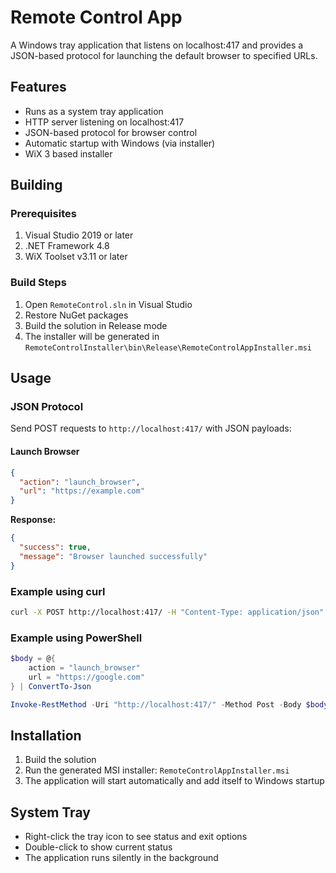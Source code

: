 # Remote Control App

A Windows tray application that listens on localhost:417 and provides a JSON-based protocol for launching the default browser to specified URLs.

## Features

- Runs as a system tray application
- HTTP server listening on localhost:417
- JSON-based protocol for browser control
- Automatic startup with Windows (via installer)
- WiX 3 based installer

## Building

### Prerequisites

1. Visual Studio 2019 or later
2. .NET Framework 4.8
3. WiX Toolset v3.11 or later

### Build Steps

1. Open `RemoteControl.sln` in Visual Studio
2. Restore NuGet packages
3. Build the solution in Release mode
4. The installer will be generated in `RemoteControlInstaller\bin\Release\RemoteControlAppInstaller.msi`

## Usage

### JSON Protocol

Send POST requests to `http://localhost:417/` with JSON payloads:

#### Launch Browser
```json
{
  "action": "launch_browser",
  "url": "https://example.com"
}
```

**Response:**
```json
{
  "success": true,
  "message": "Browser launched successfully"
}
```

### Example using curl
```bash
curl -X POST http://localhost:417/ -H "Content-Type: application/json" -d '{"action":"launch_browser","url":"https://google.com"}'
```

### Example using PowerShell
```powershell
$body = @{
    action = "launch_browser"
    url = "https://google.com"
} | ConvertTo-Json

Invoke-RestMethod -Uri "http://localhost:417/" -Method Post -Body $body -ContentType "application/json"
```

## Installation

1. Build the solution
2. Run the generated MSI installer: `RemoteControlAppInstaller.msi`
3. The application will start automatically and add itself to Windows startup

## System Tray

- Right-click the tray icon to see status and exit options
- Double-click to show current status
- The application runs silently in the background
